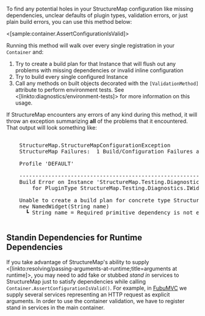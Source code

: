 <!--Title: Validating Container Configuration-->
<!--Url: validating-container-configuration-->

To find any potential holes in your StructureMap configuration like missing dependencies, unclear defaults of plugin types, validation errors, or just plain build errors, you can use this method below:

<[sample:container.AssertConfigurationIsValid]>

Running this method will walk over every single registration in your `Container` and:

1. Try to create a build plan for that Instance that will flush out any problems with missing dependencies or invalid inline configuration
1. Try to build every single configured Instance
1. Call any methods on built objects decorated with the `[ValidationMethod]` attribute to perform environment tests. See <[linkto:diagnostics/environment-tests]> for more information on this usage.

If StructureMap encounters any errors of any kind during this method, it will throw an exception summarizing **all** of the problems that it encountered. That output will look something like:

<pre>

	StructureMap.StructureMapConfigurationException
	StructureMap Failures:  1 Build/Configuration Failures and 0 Validation Errors
	
	Profile 'DEFAULT'
	
	-----------------------------------------------------------------------------------------------------
	Build Error on Instance 'StructureMap.Testing.Diagnostics.NamedWidget'
	    for PluginType StructureMap.Testing.Diagnostics.IWidget
	
	Unable to create a build plan for concrete type StructureMap.Testing.Diagnostics.NamedWidget
	new NamedWidget(String name)
	  ┗ String name = Required primitive dependency is not explicitly defined

</pre>

## Standin Dependencies for Runtime Dependencies

If you take advantage of StructureMap's ability to supply <[linkto:resolving/passing-arguments-at-runtime;title=arguments at runtime]>, you may need to add fake or stubbed _stand in_ services to StructureMap just to satisfy dependencies while calling `Container.AssertConfigurationIsValid()`. For example, in [FubuMVC](http://github.com/DarthFubuMVC/fubumvc) we supply several services representing an HTTP request as explicit arguments. In order to use the container validation, we have to register stand in services in the main container.